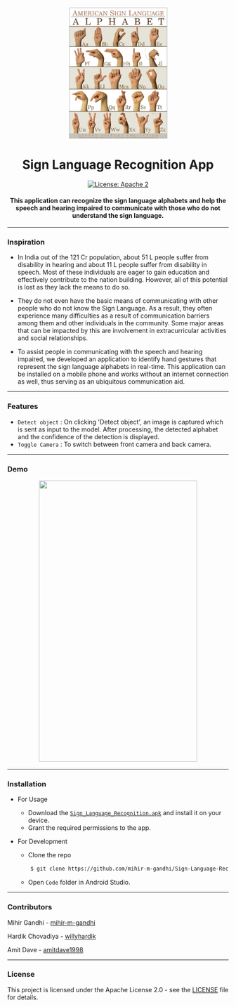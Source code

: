 <p align="center">
 <img height=300px src="./ASL.jpg" alt="American Sign Language">
</p>

<h1 align="center">Sign Language Recognition App</h1>

<div align="center">
  
[![License: Apache 2](https://img.shields.io/badge/License-Apache-yellow.svg)](https://www.apache.org/licenses/LICENSE-2.0)

<h4>This application can recognize the sign language alphabets and help the speech and hearing impaired to communicate with those who do not understand the sign language.</h4>

</div>

-----------------------------------------
### Inspiration

* In India out of the 121 Cr population, about 51 L people suffer from disability in hearing and about 11 L people suffer from disability in speech. Most of these individuals are eager to gain education and effectively contribute to the nation building. However, all of this potential is lost as they lack the means to do so. 

* They do not even have the basic means of communicating with other people who do not know the Sign Language. As a result, they often experience many difficulties as a result of communication barriers among them and other individuals in the community. Some major areas that can be impacted by this are involvement in extracurricular activities and social relationships. 

* To assist people in communicating with the speech and hearing impaired, we developed an application to identify hand gestures that represent the sign language alphabets in real-time. This application can be installed on a mobile phone and works without an internet connection as well, thus serving as an ubiquitous communication aid. 

------------------------------------------
### Features

- `Detect object` :  On clicking 'Detect object', an image is captured which is sent as input to the model. After processing, the detected alphabet and the confidence of the detection is displayed.
- `Toggle Camera` : To switch between front camera and back camera.

------------------------------------------
### Demo
<p align="center">
    <img width=360px height=640px src="./Demo.gif">
</p>

------------------------------------------
### Installation
* For Usage
    * Download the [`Sign_Language_Recognition.apk`](./Sign_Language_Recognition.apk) and install it on your device. 
    * Grant the required permissions to the app.
  
* For Development
    * Clone the repo
    ```sh
        $ git clone https://github.com/mihir-m-gandhi/Sign-Language-Recognition
    ```
    * Open `Code` folder in Android Studio.

------------------------------------------
### Contributors

Mihir Gandhi - [mihir-m-gandhi](https://github.com/mihir-m-gandhi)

Hardik Chovadiya - [willyhardik](https://github.com/willyhardik/)

Amit Dave - [amitdave1998](https://github.com/amitdave1998)

------------------------------------------
### License
This project is licensed under the Apache License 2.0 - see the [LICENSE](./LICENSE) file for details.
